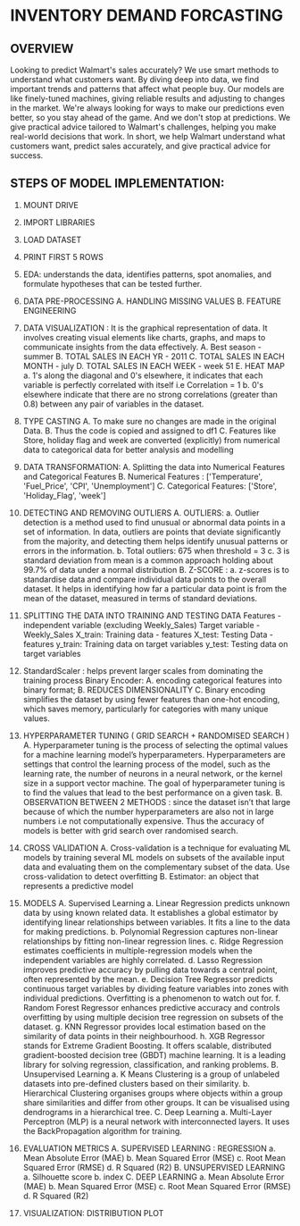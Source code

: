 # INVENTORY DEMAND FORCASTING

## OVERVIEW
Looking to predict Walmart's sales accurately? We use smart methods to understand what customers want. By diving deep into data, we find important trends and patterns that affect what people buy. Our models are like finely-tuned machines, giving reliable results and adjusting to changes in the market. We're always looking for ways to make our predictions even better, so you stay ahead of the game. And we don't stop at predictions. We give practical advice tailored to Walmart's challenges, helping you make real-world decisions that work. In short, we help Walmart understand what customers want, predict sales accurately, and give practical advice for success.

## STEPS OF MODEL IMPLEMENTATION: 
1. MOUNT DRIVE
2. IMPORT LIBRARIES
3. LOAD DATASET
4. PRINT FIRST 5 ROWS
5. EDA: understands the data, identifies patterns, spot anomalies, and formulate hypotheses that can be tested further.
6. DATA PRE-PROCESSING
	A. HANDLING MISSING VALUES
	B. FEATURE ENGINEERING

7. DATA VISUALIZATION : It is the graphical representation of data. It involves creating visual elements like charts, graphs, and maps to communicate insights from the data effectively.
	A. Best season - summer
	B. TOTAL SALES IN EACH YR - 2011
	C. TOTAL SALES IN EACH MONTH - july
	D. TOTAL SALES IN EACH WEEK - week 51
	E. HEAT MAP
		a. 1's along the diagonal and 0's elsewhere, it indicates that each variable is perfectly correlated with itself i.e Correlation = 1
		b. 0's elsewhere indicate that there are no strong correlations (greater than 0.8) between any pair of variables in the dataset.

8. TYPE CASTING
	A. To make sure no changes are made in the original Data.
	B. Thus the code is copied and assigned to df1
	C. Features like Store, holiday flag and week are converted (explicitly) from numerical data to categorical data for better analysis and modelling

9. DATA TRANSFORMATION: 
	A. Splitting the data into Numerical Features and Categorical Features 
	B. Numerical Features : ['Temperature', 'Fuel_Price', 'CPI', 'Unemployment'] 
	C. Categorical Features: ['Store', 'Holiday_Flag', 'week']

10. DETECTING AND REMOVING OUTLIERS
	A.  OUTLIERS:
		a. Outlier detection is a method used to find unusual or abnormal data points in a set of information. In data, outliers are points that deviate significantly from the majority, and detecting them helps identify unusual patterns or errors in the information.
		b. Total outliers: 675 when threshold = 3
		c. 3 is standard deviation from mean is a common approach holding about 99.7% of data under a normal distribution
	B. Z-SCORE :
 		a. z-scores is to standardise data and compare individual data points to the overall dataset. It helps in identifying how far a particular data point is from the mean of the dataset, measured in terms of standard deviations.


11. SPLITTING THE DATA INTO TRAINING AND TESTING DATA
	Features - independent variable (excluding Weekly_Sales)
	Target variable - Weekly_Sales
	X_train: Training data - features
	X_test: Testing Data - features
	y_train: Training data on target variables
	y_test: Testing data on target variables


12. StandardScaler : helps prevent larger scales from dominating the training process
    Binary Encoder: 
	A. encoding categorical features into binary format; 
	B. REDUCES DIMENSIONALITY
	C. Binary encoding simplifies the dataset by using fewer features than one-hot encoding, which saves memory, particularly for categories with many unique values.

13. HYPERPARAMETER TUNING  ( GRID SEARCH + RANDOMISED SEARCH )
	A. Hyperparameter tuning is the process of selecting the optimal values for a machine learning model’s hyperparameters. Hyperparameters are settings that control the learning process of the model, such as the learning rate, the number of neurons in a neural network, or the kernel size in a support vector machine. The goal of hyperparameter tuning is to find the values that lead to the best performance on a given task.
	B. OBSERVATION BETWEEN 2 METHODS : since the dataset isn’t that large because of which the number hyperparameters are also not in large numbers i.e not computationally expensive. Thus the accuracy of models is better with grid search over randomised search.

14. CROSS VALIDATION
	A. Cross-validation is a technique for evaluating ML models by training several ML models on subsets of the available input data and evaluating them on the complementary subset of the data. Use cross-validation to detect overfitting 
	B. Estimator: an object that represents a predictive model


15. MODELS
	A. Supervised Learning
		a. Linear Regression predicts unknown data by using known related data. It establishes a global estimator by identifying linear relationships between variables. It fits a line to the data for making predictions.
		b. Polynomial Regression captures non-linear relationships by fitting non-linear regression lines.
		c. Ridge Regression estimates coefficients in multiple-regression models when the independent variables are highly correlated.
		d. Lasso Regression improves predictive accuracy by pulling data towards a central point, often represented by the mean.
		e. Decision Tree Regressor predicts continuous target variables by dividing feature variables into zones with individual predictions. Overfitting is a phenomenon to watch out for.
		f. Random Forest Regressor enhances predictive accuracy and controls overfitting by using multiple decision tree regression on subsets of the dataset.
		g. KNN Regressor provides local estimation based on the similarity of data points in their neighbourhood.
		h. XGB Regressor stands for Extreme Gradient Boosting. It offers scalable, distributed gradient-boosted decision tree (GBDT) machine learning. It is a leading library for solving regression, classification, and ranking problems.
	B. Unsupervised Learning
		a. K Means Clustering is a group of unlabeled datasets into pre-defined clusters based on their similarity.
		b. Hierarchical Clustering organises groups where objects within a group share similarities and differ from other groups. It can be visualised using dendrograms in a hierarchical tree.
	C. Deep Learning
		a. Multi-Layer Perceptron (MLP) is a neural network with interconnected layers. It uses the BackPropagation algorithm for training.

16. EVALUATION METRICS
	A. SUPERVISED LEARNING : REGRESSION
		a. Mean Absolute Error (MAE)
		b. Mean Squared Error (MSE)
		c. Root Mean Squared Error (RMSE)
		d. R Squared (R2)
	B. UNSUPERVISED LEARNING
		a. Silhouette score
		b. index
	C. DEEP LEARNING
		a. Mean Absolute Error (MAE)
		b. Mean Squared Error (MSE)
		c. Root Mean Squared Error (RMSE)
		d. R Squared (R2)

17. VISUALIZATION: DISTRIBUTION PLOT 
